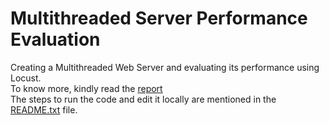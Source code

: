 # Multithreaded Server Performance Evaluation
 Creating a Multithreaded Web Server and evaluating its performance using Locust.<br>
 To know more, kindly read the [report](https://github.com/chakshu-dhannawat/Multithreaded-Server-Performance-Evaluation/blob/main/PCS2-Project%20Report.pdf)<br>
 The steps to run the code and edit it locally are mentioned in the [README.txt](https://github.com/chakshu-dhannawat/Multithreaded-Server-Performance-Evaluation/blob/main/README.txt) file.<br>
